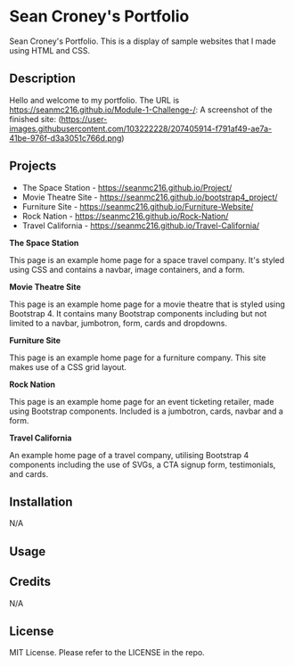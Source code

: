 # Sean Croney's Portfolio
Sean Croney's Portfolio. This is a display of sample websites that I made using HTML and CSS. 
## Description

Hello and welcome to my portfolio. The URL is https://seanmc216.github.io/Module-1-Challenge-/: A screenshot of the finished site: (https://user-images.githubusercontent.com/103222228/207405914-f791af49-ae7a-41be-976f-d3a3051c766d.png)

## Projects

* The Space Station - https://seanmc216.github.io/Project/
* Movie Theatre Site - https://seanmc216.github.io/bootstrap4_project/
* Furniture Site - https://seanmc216.github.io/Furniture-Website/
* Rock Nation - https://seanmc216.github.io/Rock-Nation/
* Travel California - https://seanmc216.github.io/Travel-California/

**The Space Station**

This page is an example home page for a space travel company. It's styled using CSS and contains a navbar, image containers, and a form. 

**Movie Theatre Site**

This page is an example home page for a movie theatre that is styled using Bootstrap 4. It contains many Bootstrap components including but not limited to a navbar, jumbotron, form, cards and dropdowns. 

**Furniture Site**

This page is an example home page for a furniture company. This site makes use of a CSS grid layout.

**Rock Nation**

This page is an example home page for an event ticketing retailer, made using Bootstrap components. Included is a jumbotron, cards, navbar and a form. 

**Travel California**

An example home page of a travel company, utilising Bootstrap 4 components including the use of SVGs, a CTA signup form, testimonials, and cards.

## Installation
N/A
## Usage


## Credits
N/A
## License
MIT License. Please refer to the LICENSE in the repo.